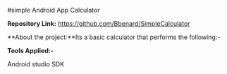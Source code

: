
#simple Android App Calculator


**Repository Link:** https://github.com/Bbenard/SimpleCalculator

**About the project:**Its a basic calculator that performs the following:-

**Tools Applied:-**

Android studio SDK








